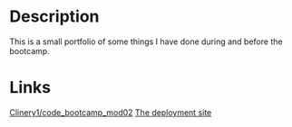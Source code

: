 # Description
This is a small portfolio of some things I have done during and before the bootcamp.

# Links
[Clinery1/code_bootcamp_mod02](https://github.com/Clinery1/code_bootcamp_mod02)
[The deployment site](https://clinery1.github.io/code_bootcamp_mod02)
